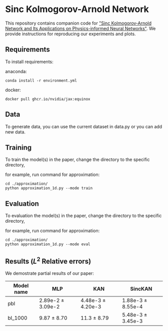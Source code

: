 # Sinc Kolmogorov-Arnold Network
This repository contains companion code for ["Sinc Kolmogorov-Arnold Network and Its Applications on Physics-informed Neural Networks"](https://arxiv.org/abs/2410.04096). We provide instructions for reproducing our experiments and plots.
## Requirements

To install requirements:

anaconda:
```setup
conda install -r environment.yml
```

docker:
```setupd
docker pull ghcr.io/nvidia/jax:equinox
```

## Data

To generate data, you can use the current dataset in data.py or you can add new data.

## Training

To train the model(s) in the paper, change the directory to the specific directory,

for example, run command for approximation:

```train
cd ./approximation/
python approximation_1d.py --mode train
```

## Evaluation

To evaluation the model(s) in the paper, change the directory to the specific directory,

for example, run command for approximation:

```train
cd ./approximation/
python approximation_1d.py --mode eval
```

## Results ($L^2$ Relative errors)
We demostrate partial results of our paper:

| Model name | MLP             | KAN             | SincKAN         | 
|------------|-----------------|-----------------|-----------------|
| pbl        | 2.89e-2 ± 3.09e-2 | 4.48e-3 ± 4.20e-3 | 1.88e-3 ± 8.55e-4 |
| bl_1000    | 9.87 ± 8.70 | 11.3 ± 8.79 | 5.48e-3 ± 3.45e-3 | 
